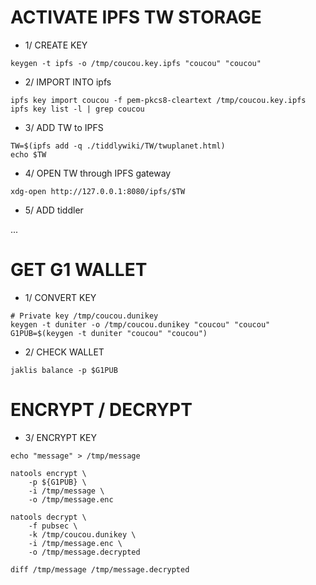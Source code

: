 # ACTIVATE IPFS TW STORAGE

* 1/ CREATE KEY
```
keygen -t ipfs -o /tmp/coucou.key.ipfs "coucou" "coucou"
```

* 2/ IMPORT INTO ipfs
```
ipfs key import coucou -f pem-pkcs8-cleartext /tmp/coucou.key.ipfs
ipfs key list -l | grep coucou
```

* 3/ ADD TW to IPFS

```
TW=$(ipfs add -q ./tiddlywiki/TW/twuplanet.html)
echo $TW
```

* 4/ OPEN TW through IPFS gateway

```
xdg-open http://127.0.0.1:8080/ipfs/$TW
```

* 5/ ADD tiddler

...

# GET G1 WALLET

* 1/ CONVERT KEY

```
# Private key /tmp/coucou.dunikey
keygen -t duniter -o /tmp/coucou.dunikey "coucou" "coucou"
G1PUB=$(keygen -t duniter "coucou" "coucou")

```

* 2/ CHECK WALLET

```
jaklis balance -p $G1PUB

```

# ENCRYPT / DECRYPT

* 3/ ENCRYPT KEY

```
echo "message" > /tmp/message

natools encrypt \
    -p ${G1PUB} \
    -i /tmp/message \
    -o /tmp/message.enc

natools decrypt \
    -f pubsec \
    -k /tmp/coucou.dunikey \
    -i /tmp/message.enc \
    -o /tmp/message.decrypted

diff /tmp/message /tmp/message.decrypted


```

